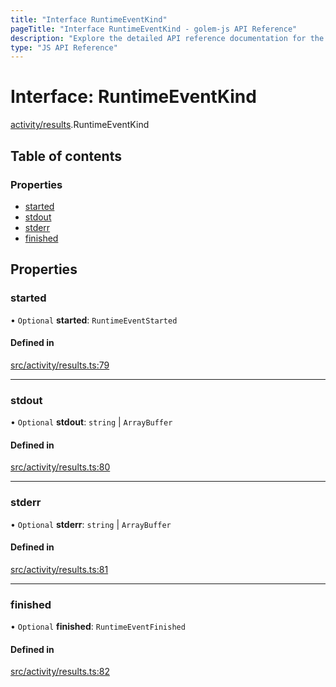 ```yaml
---
title: "Interface RuntimeEventKind"
pageTitle: "Interface RuntimeEventKind - golem-js API Reference"
description: "Explore the detailed API reference documentation for the Interface RuntimeEventKind within the golem-js SDK for the Golem Network."
type: "JS API Reference"
---
```

# Interface: RuntimeEventKind

[activity/results](../modules/activity_results).RuntimeEventKind

## Table of contents

### Properties

- [started](activity_results.RuntimeEventKind#started)
- [stdout](activity_results.RuntimeEventKind#stdout)
- [stderr](activity_results.RuntimeEventKind#stderr)
- [finished](activity_results.RuntimeEventKind#finished)

## Properties

### started

• `Optional` **started**: `RuntimeEventStarted`

#### Defined in

[src/activity/results.ts:79](https://github.com/golemfactory/golem-js/blob/22da85c/src/activity/results.ts#L79)

___

### stdout

• `Optional` **stdout**: `string` \| `ArrayBuffer`

#### Defined in

[src/activity/results.ts:80](https://github.com/golemfactory/golem-js/blob/22da85c/src/activity/results.ts#L80)

___

### stderr

• `Optional` **stderr**: `string` \| `ArrayBuffer`

#### Defined in

[src/activity/results.ts:81](https://github.com/golemfactory/golem-js/blob/22da85c/src/activity/results.ts#L81)

___

### finished

• `Optional` **finished**: `RuntimeEventFinished`

#### Defined in

[src/activity/results.ts:82](https://github.com/golemfactory/golem-js/blob/22da85c/src/activity/results.ts#L82)
